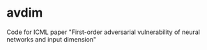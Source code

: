 # avdim
Code for ICML paper "First-order adversarial vulnerability of neural networks and input dimension"
